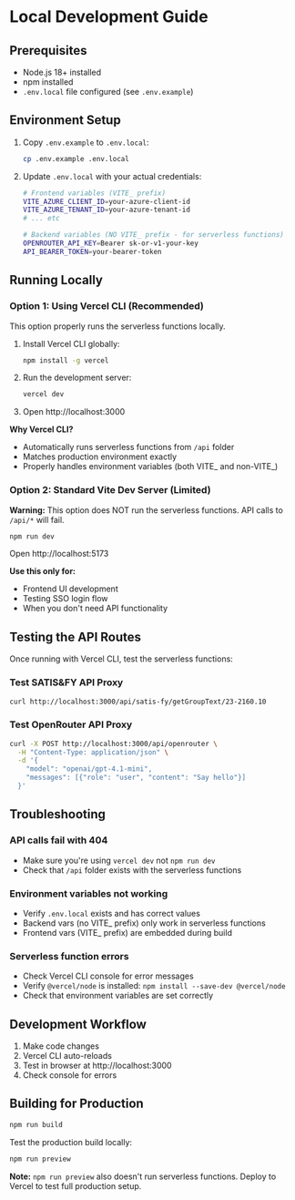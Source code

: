 # Local Development Guide

## Prerequisites

- Node.js 18+ installed
- npm installed
- `.env.local` file configured (see `.env.example`)

## Environment Setup

1. Copy `.env.example` to `.env.local`:
   ```bash
   cp .env.example .env.local
   ```

2. Update `.env.local` with your actual credentials:
   ```bash
   # Frontend variables (VITE_ prefix)
   VITE_AZURE_CLIENT_ID=your-azure-client-id
   VITE_AZURE_TENANT_ID=your-azure-tenant-id
   # ... etc

   # Backend variables (NO VITE_ prefix - for serverless functions)
   OPENROUTER_API_KEY=Bearer sk-or-v1-your-key
   API_BEARER_TOKEN=your-bearer-token
   ```

## Running Locally

### Option 1: Using Vercel CLI (Recommended)

This option properly runs the serverless functions locally.

1. Install Vercel CLI globally:
   ```bash
   npm install -g vercel
   ```

2. Run the development server:
   ```bash
   vercel dev
   ```

3. Open http://localhost:3000

**Why Vercel CLI?**
- Automatically runs serverless functions from `/api` folder
- Matches production environment exactly
- Properly handles environment variables (both VITE_ and non-VITE_)

### Option 2: Standard Vite Dev Server (Limited)

**Warning:** This option does NOT run the serverless functions. API calls to `/api/*` will fail.

```bash
npm run dev
```

Open http://localhost:5173

**Use this only for:**
- Frontend UI development
- Testing SSO login flow
- When you don't need API functionality

## Testing the API Routes

Once running with Vercel CLI, test the serverless functions:

### Test SATIS&FY API Proxy
```bash
curl http://localhost:3000/api/satis-fy/getGroupText/23-2160.10
```

### Test OpenRouter API Proxy
```bash
curl -X POST http://localhost:3000/api/openrouter \
  -H "Content-Type: application/json" \
  -d '{
    "model": "openai/gpt-4.1-mini",
    "messages": [{"role": "user", "content": "Say hello"}]
  }'
```

## Troubleshooting

### API calls fail with 404
- Make sure you're using `vercel dev` not `npm run dev`
- Check that `/api` folder exists with the serverless functions

### Environment variables not working
- Verify `.env.local` exists and has correct values
- Backend vars (no VITE_ prefix) only work in serverless functions
- Frontend vars (VITE_ prefix) are embedded during build

### Serverless function errors
- Check Vercel CLI console for error messages
- Verify `@vercel/node` is installed: `npm install --save-dev @vercel/node`
- Check that environment variables are set correctly

## Development Workflow

1. Make code changes
2. Vercel CLI auto-reloads
3. Test in browser at http://localhost:3000
4. Check console for errors

## Building for Production

```bash
npm run build
```

Test the production build locally:
```bash
npm run preview
```

**Note:** `npm run preview` also doesn't run serverless functions. Deploy to Vercel to test full production setup.
